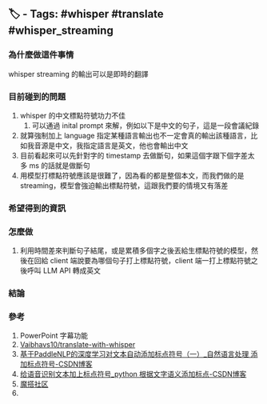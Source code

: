 ## 🏷️ - Tags: #whisper #translate #whisper_streaming 

### 為什麼做這件事情
whisper streaming 的輸出可以是即時的翻譯
### 目前碰到的問題
1. whisper 的中文標點符號功力不佳
	1. 可以通過 inital prompt 來解，例如以下是中文的句子，這是一段會議紀錄
2. 就算強制加上 language 指定某種語言輸出也不一定會真的輸出該種語言，比如我音源是中文，我指定語言是英文，他也會輸出中文
3. 目前看起來可以先針對字的 timestamp 去做斷句，如果這個字跟下個字差太多 ms 的話就是做斷句
4. 用模型打標點符號應該是很難了，因為看的都是整個本文，而我們做的是 streaming，模型會強迫輸出標點符號，這跟我們要的情境又有落差
### 希望得到的資訊

### 怎麼做
1. 利用時間差來判斷句子結尾，或是累積多個字之後丟給生標點符號的模型，然後在回給 client 端說要為哪個句子打上標點符號，client 端一打上標點符號之後呼叫 LLM API 轉成英文
### 結論
### 參考
1. PowerPoint 字幕功能
2. [Vaibhavs10/translate-with-whisper](https://github.com/Vaibhavs10/translate-with-whisper)
3. [基于PaddleNLP的深度学习对文本自动添加标点符号（一）_自然语言处理 添加标点符号-CSDN博客](https://blog.csdn.net/YY007H/article/details/134745807)
4. [给语音识别文本加上标点符号_python 根据文字语义添加标点-CSDN博客](https://blog.csdn.net/qq_33200967/article/details/122474859)
5. [魔搭社区](https://www.modelscope.cn/models/iic/punc_ct-transformer_zh-cn-common-vocab272727-pytorch/summary)
6. 